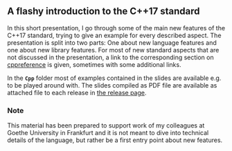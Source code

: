 ## A flashy introduction to the C++17 standard

In this short presentation, I go through some of the main new features of the C++17 standard, trying to give an example for every described aspect.
The presentation is split into two parts: One about new language features and one about new library features.
For most of new standard aspects that are not discussed in the presentation, a link to the corresponding section on [cppreference](https://en.cppreference.com/w/) is given, sometimes with some additional links.

In the **`Cpp`** folder most of examples contained in the slides are available e.g. to be played around with.
The slides compiled as PDF file are available as attached file to each release in [the release page](https://github.com/AxelKrypton/Cpp17-flashy-introduction/releases).

### Note

This material has been prepared to support work of my colleagues at Goethe University in Frankfurt and it is not meant to dive into technical details of the language, but rather be a first entry point about new features.
